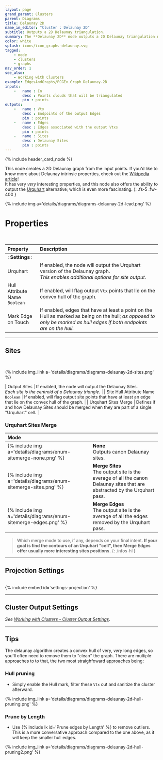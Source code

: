 ```yaml
---
layout: page
grand_parent: Clusters
parent: Diagrams
title: Delaunay 2D
name_in_editor: "Cluster : Delaunay 2D"
subtitle: Outputs a 2D Delaunay triangulation.
summary: The **Delaunay 2D** node outputs a 2D Delaunay triangulation with options like Urquhart graph, hull identification, and projection settings.
color: white
splash: icons/icon_graphs-delaunay.svg
tagged: 
    - node
    - clusters
    - graphs
nav_order: 1
see_also:
    - Working with Clusters
example: EdgesAndGraphs/PCGEx_Graph_Delaunay-2D
inputs:
    -   name : In
        desc : Points clouds that will be triangulated
        pin : points
outputs:
    -   name : Vtx
        desc : Endpoints of the output Edges
        pin : points
    -   name : Edges
        desc : Edges associated with the output Vtxs
        pin : points
    -   name : Sites
        desc : Delaunay Sites
        pin : points
---
```



{% include header_card_node %}

This node creates a 2D Delaunay graph from the input points. If you'd like to know more about Delaunay intrinsic properties, check out the [Wikipedia article](https://en.wikipedia.org/wiki/Delaunay_triangulation)!  
It has very *very* interesting properties, and this node also offers the ability to output the [Urquhart](https://en.wikipedia.org/wiki/Urquhart_graph) alternative; which is even more fascinating.
{: .fs-5 .fw-400 } 

{% include img a='details/diagrams/diagrams-delaunay-2d-lead.png' %}

# Properties
<br>

| Property       | Description          |
|:-------------|:------------------|
|: **Settings** :|
| Urquhart           | If enabled, the node will output the Urquhart version of the Delaunay graph.<br>*This enables additional options for site output.* |
| Hull Attribute Name<br>`Boolean`          | If enabled, will flag output `Vtx` points that lie on the convex hull of the graph. |
| Mark Edge on Touch          | If enabled, edges that have at least a point on the Hull as marked as being on the hull; *as opposed to only be marked as hull edges if both endpoints are on the hull.* |

---
## Sites
<br>

{% include img_link a='details/diagrams/diagrams-delaunay-2d-sites.png' %}

| Output Sites           | If enabled, the node will output the Delaunay Sites.<br>*Each site is the centroid of a Delaunay triangle.* |
| Site Hull Attribute Name<br>`Boolean`          | If enabled, will flag output site points that have at least an edge that lie on the convex hull of the graph. |
| Urquhart Sites Merge         | Defines if and how Delaunay Sites should be merged when they are part of a single "Urquhart" cell. |

### Urquhart Sites Merge

| Mode       | |
|:-------------|:------------------|
| {% include img a='details/diagrams/enum-sitemerge-none.png' %} | **None**<br>Outputs canon Delaunay sites. |
| {% include img a='details/diagrams/enum-sitemerge-sites.png' %} | **Merge Sites**<br>The output site is the average of all the canon Delaunay sites that are abstracted by the Urquhart pass. |
| {% include img a='details/diagrams/enum-sitemerge-edges.png' %} | **Merge Edges**<br>The output site is the average of all the edges removed by the Urquhart pass. |

> Which merge mode to use, if any, depends on your final intent. **If your goal is find the contours of an Urquhart "cell", then Merge Edges offer usually more interesting sites positions.**
{: .infos-hl }


---
## Projection Settings
<br>
{% include embed id='settings-projection' %}


---
## Cluster Output Settings
*See [Working with Clusters - Cluster Output Settings](/PCGExtendedToolkit/doc-general/working-with-clusters.html#cluster-output-settings).*


---
## Tips

The delaunay algorithm creates a convex hull of very, *very* long edges, so you'll often need to remove them to "clean" the graph. There are multiple approaches to to that, the two most straighfoward approaches being:

### Hull pruning
- Simply enable the Hull mark, filter these `Vtx` out and sanitize the cluster afterward.

{% include img_link a='details/diagrams/diagrams-delaunay-2d-hull-pruning.png' %}

### Prune by Length
- Use {% include lk id='Prune edges by Length' %} to remove outliers. This is a more conversative approach compared to the one above, as it will keep the smaller hull edges.

{% include img_link a='details/diagrams/diagrams-delaunay-2d-hull-pruning2.png' %}

